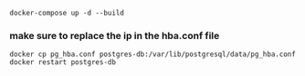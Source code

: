 `docker-compose up -d --build`

### make sure to replace the ip in the hba.conf file
`docker cp pg_hba.conf postgres-db:/var/lib/postgresql/data/pg_hba.conf docker restart postgres-db`
